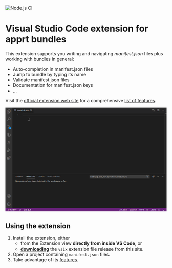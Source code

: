 
![Node.js CI](https://github.com/ctjdr/vscode-apprt-bundles/workflows/Node.js%20CI/badge.svg?branch=master)
# Visual Studio Code extension for apprt bundles

This extension supports you writing and navigating *manifest.json* files plus working with bundles in general:
* Auto-completion in manifest.json files
* Jump to bundle by typing its name
* Validate manifest.json files
* Documentation for manifest.json keys
* ...

Visit the [official extension web site](https://ctjdr.github.io/vscode-apprt-bundles/) for a comprehensive [list of features](https://ctjdr.github.io/vscode-apprt-bundles/features/manifest-editing.html).

![Features Demo](images/demo.gif)

## Using the extension

1. Install the extension, either 
   * from the Extension view **directly from inside VS Code**, or
   * [**downloading**](https://github.com/ctjdr/vscode-apprt-bundles/releases) the `vsix` extension file release from this site.
2. Open a project containing `manifest.json` files.
3. Take advantage of its [features](https://ctjdr.github.io/vscode-apprt-bundles/features/manifest-editing.html).
